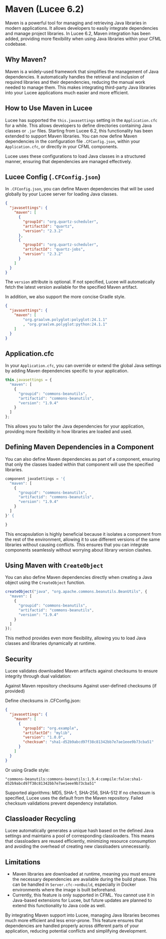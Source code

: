 
<!--
{
  "title": "Using Maven directly via CFML",
  "id": "maven",
  "categories": [
    "java"
  ],
  "since": "6.2",
  "description": "How to use Maven in Lucee",
  "keywords": [
    "Maven",
    "Java",
    "OSGi"
  ],
  "related":[
    "function-createobject",
    "tag-import"
  ]
}
-->

# Maven (Lucee 6.2)

Maven is a powerful tool for managing and retrieving Java libraries in modern applications. 
It allows developers to easily integrate dependencies and manage project libraries. In Lucee 6.2, Maven integration has been added, providing more flexibility when using Java libraries within your CFML codebase.

## Why Maven?

Maven is a widely-used framework that simplifies the management of Java dependencies. 
It automatically handles the retrieval and inclusion of required libraries and their dependencies, reducing the manual work needed to manage them. 
This makes integrating third-party Java libraries into your Lucee applications much easier and more efficient.

## How to Use Maven in Lucee

Lucee has supported the `this.javasettings` setting in the `Application.cfc` for a while. 
This allows developers to define directories containing Java classes or `.jar` files. Starting from Lucee 6.2, this functionality has been extended to support Maven libraries. 
You can now define Maven dependencies in the configuration file `.CFConfig.json`, within your `Application.cfc`, or directly in your CFML components.

Lucee uses these configurations to load Java classes in a structured manner, ensuring that dependencies are managed effectively.

## Lucee Config (`.CFConfig.json`)

In `.CFConfig.json`, you can define Maven dependencies that will be used globally by your Lucee server for loading Java classes.

```json
{
  "javasettings": {
    "maven": [
      {
        "groupId": "org.quartz-scheduler",
        "artifactId": "quartz",
        "version": "2.3.2"
      },
      {
        "groupId": "org.quartz-scheduler",
        "artifactId": "quartz-jobs",
        "version": "2.3.2"
      }
    ]
  }
}
```

The `version` attribute is optional. If not specified, Lucee will automatically fetch the latest version available for the specified Maven artifact.

In addition, we also support the more concise Gradle style.

```json
{
  "javasettings": {
    "maven": [
        "org.graalvm.polyglot:polyglot:24.1.1"
        , "org.graalvm.polyglot:python:24.1.1"
    ]
  }
}
```

## Application.cfc

In your `Application.cfc`, you can override or extend the global Java settings by adding Maven dependencies specific to your application.

```javascript
this.javasettings = {
  "maven": [
    {
      "groupid": "commons-beanutils",
      "artifactid": "commons-beanutils",
      "version": "1.9.4"
    }
  ]
};
```

This allows you to tailor the Java dependencies for your application, providing more flexibility in how libraries are loaded and used.

## Defining Maven Dependencies in a Component

You can also define Maven dependencies as part of a component, ensuring that only the classes loaded within that component will use the specified libraries.

```javascript
component javaSettings = '{
  "maven": [
    {
      "groupid": "commons-beanutils",
      "artifactid": "commons-beanutils",
      "version": "1.9.4"
    }
  ]
}' {

}
```

This encapsulation is highly beneficial because it isolates a component from the rest of the environment, allowing it to use different versions of the same libraries without causing conflicts. This ensures that you can integrate components seamlessly without worrying about library version clashes.

## Using Maven with `CreateObject`

You can also define Maven dependencies directly when creating a Java object using the `CreateObject` function.

```javascript
createObject("java", "org.apache.commons.beanutils.BeanUtils", {
  "maven": [
    {
      "groupid": "commons-beanutils",
      "artifactid": "commons-beanutils",
      "version": "1.9.4"
    }
  ]
});
```

This method provides even more flexibility, allowing you to load Java classes and libraries dynamically at runtime.

## Security

Lucee validates downloaded Maven artifacts against checksums to ensure integrity through dual validation:

Against Maven repository checksums
Against user-defined checksums (if provided)

Define checksums in .CFConfig.json:

```json
{
  "javasettings": {
    "maven": [
      {
        "groupId": "org.example",
        "artifactId": "mylib",
        "version": "1.0.0",
        "checksum": "sha1-d52b9abcd97f38c81342bb7e7ae1eee9b73cba51"
      }
    ]
  }
}
```

Or using Gradle style:

```
"commons-beanutils:commons-beanutils:1.9.4:compile:false:sha1-d52b9abcd97f38c81342bb7e7ae1eee9b73cba51"
```

Supported algorithms: MD5, SHA-1, SHA-256, SHA-512
If no checksum is specified, Lucee uses the default from the Maven repository. Failed checksum validations prevent dependency installation.

## Classloader Recycling

Lucee automatically generates a unique hash based on the defined Java settings and maintains a pool of corresponding classloaders. This means that classloaders are reused efficiently, minimizing resource consumption and avoiding the overhead of creating new classloaders unnecessarily.

## Limitations

- Maven libraries are downloaded at runtime, meaning you must ensure the necessary dependencies are available during the build phase. This can be handled in `Server.cfc->onBuild`, especially in Docker environments where the image is built beforehand.
- Currently, this feature is only supported in CFML. You cannot use it in Java-based extensions for Lucee, but future updates are planned to extend this functionality to Java code as well.

By integrating Maven support into Lucee, managing Java libraries becomes much more efficient and less error-prone. This feature ensures that dependencies are handled properly across different parts of your application, reducing potential conflicts and simplifying development.
